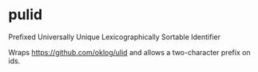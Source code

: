 # pulid

Prefixed Universally Unique Lexicographically Sortable Identifier

Wraps https://github.com/oklog/ulid and allows a two-character prefix on ids.
